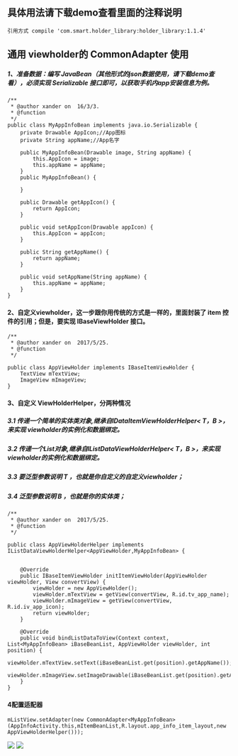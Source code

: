 ## 具体用法请下载demo查看里面的注释说明
    引用方式 compile 'com.smart.holder_library:holder_library:1.1.4'


## 通用 viewholder的 CommonAdapter 使用
##### 1、准备数据：编写 JavaBean（其他形式的json数据使用，请下载demo查看），必须实现 Serializable 接口即可，以获取手机内app安装信息为例。

    /**
     * @author xander on  16/3/3.
     * @function
     */
    public class MyAppInfoBean implements java.io.Serializable {
        private Drawable AppIcon;//App图标
        private String appName;//App名字

        public MyAppInfoBean(Drawable image, String appName) {
            this.AppIcon = image;
            this.appName = appName;
        }
        public MyAppInfoBean() {

        }

        public Drawable getAppIcon() {
            return AppIcon;
        }

        public void setAppIcon(Drawable appIcon) {
            this.AppIcon = appIcon;
        }

        public String getAppName() {
            return appName;
        }

        public void setAppName(String appName) {
            this.appName = appName;
        }
    }
#### 2、自定义viewholder，这一步跟你用传统的方式是一样的，里面封装了 item 控件的引用；但是，要实现 IBaseViewHolder 接口。
    /**
     * @author xander on  2017/5/25.
     * @function
     */

    public class AppViewHolder implements IBaseItemViewHolder {
        TextView mTextView;
        ImageView mImageView;
    }
#### 3、自定义 ViewHolderHelper，分两种情况
##### 3.1 传递一个简单的实体类对象,继承自IDataItemViewHolderHelper< T，B >，来实现 viewholder的实例化和数据绑定。
##### 3.2 传递一个List对象,继承自IListDataViewHolderHelper< T，B >，来实现 viewholder的实例化和数据绑定。
##### 3.3 要泛型参数说明 T ，也就是你自定义的自定义viewholder；
##### 3.4 泛型参数说明 B ，也就是你的实体类；
    /**
     * @author xander on  2017/5/25.
     * @function
     */

    public class AppViewHolderHelper implements IListDataViewHolderHelper<AppViewHolder,MyAppInfoBean> {


        @Override
        public IBaseItemViewHolder initItemViewHolder(AppViewHolder viewHolder, View convertView) {
            viewHolder = new AppViewHolder();
            viewHolder.mTextView = getView(convertView, R.id.tv_app_name);
            viewHolder.mImageView = getView(convertView, R.id.iv_app_icon);
            return viewHolder;
        }

        @Override
        public void bindListDataToView(Context context, List<MyAppInfoBean> iBaseBeanList, AppViewHolder viewHolder, int position) {
            viewHolder.mTextView.setText(iBaseBeanList.get(position).getAppName());
            viewHolder.mImageView.setImageDrawable(iBaseBeanList.get(position).getAppIcon());
        }
    }


#### 4配置适配器
    mListView.setAdapter(new CommonAdapter<MyAppInfoBean>(AppInfoActivity.this,mItemBeanList,R.layout.app_info_item_layout,new AppViewHolderHelper()));


![](https://github.com/xubinbin1024/CommonAdapter/blob/master/img/list.png)
![](https://github.com/xubinbin1024/CommonAdapter/blob/master/img/grid.png)
